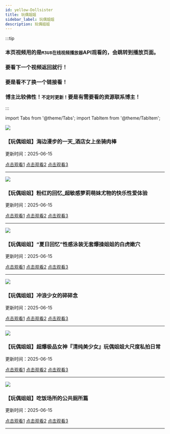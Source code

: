 ```yaml
---
id: yellow-Dollsister
title: 玩偶姐姐
sidebar_label: 玩偶姐姐
description: 玩偶姐姐
---
```

:::tip
### 本页**视频**用的是`M3U8在线视频播放器`API观看的，会跳转到播放页面。
### 要看下一个视频返回就行！
### 要是看不了换一个链接看！
### 博主比较佛性！`不定时更新！`要是有需要看的资源联系博主！
:::


import Tabs from '@theme/Tabs';
import TabItem from '@theme/TabItem';



![](https://img1.souavzy.info/upload/vod/20250616-1/23a31df7250e9483681b34b93366219e.png)
### 【玩偶姐姐】海边漫步的一天_酒店女上坐骑肉棒

更新时间：2025-06-15
<Tabs className="unique-tabs">

  <TabItem value="链接1">
  <a href="https://yutujx.com/?url=https://bf3.qrtuv.com/smv1/202506/14/Cs0k2X0eYZ2/video/index.m3u8">点击观看1</a></TabItem>
  <TabItem value="链接2"><a href="https://tools.liumingye.cn/m3u8/#https://bf3.qrtuv.com/smv1/202506/14/Cs0k2X0eYZ2/video/index.m3u8">点击观看2</a></TabItem>
  <TabItem value="链接3"><a href="https://www.m3u8player.online/embed/m3u8?url=https://bf3.qrtuv.com/smv1/202506/14/Cs0k2X0eYZ2/video/index.m3u8">点击观看3</a></TabItem>
</Tabs>

---


![](https://img1.souavzy.info/upload/vod/20250615-1/6c8b4fb6a35148e8213206d16cdcf082.png)
### 【玩偶姐姐】粉红的回忆_超敏感萝莉萌妹尤物的快乐性爱体验

更新时间：2025-06-15
<Tabs className="unique-tabs">

  <TabItem value="链接1">
  <a href="https://yutujx.com/?url=https://bf3.qrtuv.com/smv1/202506/14/jfEKJp10Dh2/video/index.m3u8">点击观看1</a></TabItem>
  <TabItem value="链接2"><a href="https://tools.liumingye.cn/m3u8/#https://bf3.qrtuv.com/smv1/202506/14/jfEKJp10Dh2/video/index.m3u8">点击观看2</a></TabItem>
  <TabItem value="链接3"><a href="https://www.m3u8player.online/embed/m3u8?url=https://bf3.qrtuv.com/smv1/202506/14/jfEKJp10Dh2/video/index.m3u8">点击观看3</a></TabItem>
</Tabs>

---


![](https://img1.souavzy.info/upload/vod/20250615-1/37917fa06c291c2c3e9d9d0cbbb254ef.png)
### 【玩偶姐姐】“夏日回忆”性感泳装无套爆操姐姐的白虎嫩穴

更新时间：2025-06-15
<Tabs className="unique-tabs">

  <TabItem value="链接1">
  <a href="https://yutujx.com/?url=https://bf3.qrtuv.com/smv1/202506/14/DS2nsYaQsh2/video/index.m3u8">点击观看1</a></TabItem>
  <TabItem value="链接2"><a href="https://tools.liumingye.cn/m3u8/#https://bf3.qrtuv.com/smv1/202506/14/DS2nsYaQsh2/video/index.m3u8">点击观看2</a></TabItem>
  <TabItem value="链接3"><a href="https://www.m3u8player.online/embed/m3u8?url=https://bf3.qrtuv.com/smv1/202506/14/DS2nsYaQsh2/video/index.m3u8">点击观看3</a></TabItem>
</Tabs>

---


![](https://img1.souavzy.info/upload/vod/20250615-1/f4a924ac85d0c5618a8607449178ab33.png)
### 【玩偶姐姐】冲浪少女的碎碎念

更新时间：2025-06-15
<Tabs className="unique-tabs">

  <TabItem value="链接1">
  <a href="https://yutujx.com/?url=https://bf3.qrtuv.com/smv1/202506/14/tkQ89UuLeC2/video/index.m3u8">点击观看1</a></TabItem>
  <TabItem value="链接2"><a href="https://tools.liumingye.cn/m3u8/#https://bf3.qrtuv.com/smv1/202506/14/tkQ89UuLeC2/video/index.m3u8">点击观看2</a></TabItem>
  <TabItem value="链接3"><a href="https://www.m3u8player.online/embed/m3u8?url=https://bf3.qrtuv.com/smv1/202506/14/tkQ89UuLeC2/video/index.m3u8">点击观看3</a></TabItem>
</Tabs>

---



![](https://img1.souavzy.info/upload/vod/20250615-1/aa1e408eaf6d0afc85ee01782c0f0bf4.png)
### 【玩偶姐姐】超爆极品女神『清纯美少女』玩偶姐姐大尺度私拍日常

更新时间：2025-06-15
<Tabs className="unique-tabs">

  <TabItem value="链接1">
  <a href="https://yutujx.com/?url=https://bf3.qrtuv.com/smv1/202506/14/NypUKBKvKk2/video/index.m3u8">点击观看1</a></TabItem>
  <TabItem value="链接2"><a href="https://tools.liumingye.cn/m3u8/#https://bf3.qrtuv.com/smv1/202506/14/NypUKBKvKk2/video/index.m3u8">点击观看2</a></TabItem>
  <TabItem value="链接3"><a href="https://www.m3u8player.online/embed/m3u8?url=https://bf3.qrtuv.com/smv1/202506/14/NypUKBKvKk2/video/index.m3u8">点击观看3</a></TabItem>
</Tabs>

---



![](https://img1.souavzy.info/upload/vod/20250615-1/4e526ef0aca3f20f41a4aafc5fa1c418.png)
### 【玩偶姐姐】吃饭场所的公共厕所篇

更新时间：2025-06-15
<Tabs className="unique-tabs">

  <TabItem value="链接1">
  <a href="https://yutujx.com/?url=https://bf3.qrtuv.com/smv1/202506/14/E34R8haCCT2/video/index.m3u8">点击观看1</a></TabItem>
  <TabItem value="链接2"><a href="https://tools.liumingye.cn/m3u8/#https://bf3.qrtuv.com/smv1/202506/14/E34R8haCCT2/video/index.m3u8">点击观看2</a></TabItem>
  <TabItem value="链接3"><a href="https://www.m3u8player.online/embed/m3u8?url=https://bf3.qrtuv.com/smv1/202506/14/E34R8haCCT2/video/index.m3u8">点击观看3</a></TabItem>
</Tabs>

---



